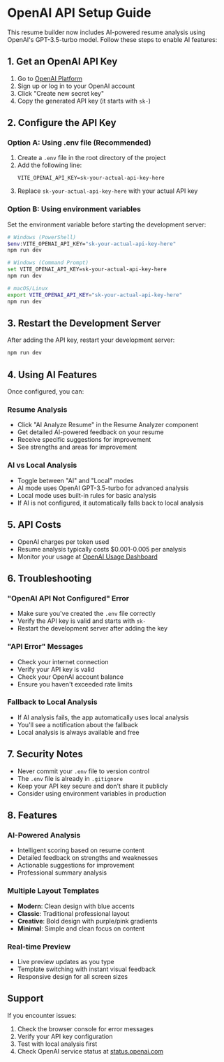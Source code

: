 # OpenAI API Setup Guide

This resume builder now includes AI-powered resume analysis using OpenAI's GPT-3.5-turbo model. Follow these steps to enable AI features:

## 1. Get an OpenAI API Key

1. Go to [OpenAI Platform](https://platform.openai.com/api-keys)
2. Sign up or log in to your OpenAI account
3. Click "Create new secret key"
4. Copy the generated API key (it starts with `sk-`)

## 2. Configure the API Key

### Option A: Using .env file (Recommended)
1. Create a `.env` file in the root directory of the project
2. Add the following line:
   ```
   VITE_OPENAI_API_KEY=sk-your-actual-api-key-here
   ```
3. Replace `sk-your-actual-api-key-here` with your actual API key

### Option B: Using environment variables
Set the environment variable before starting the development server:
```bash
# Windows (PowerShell)
$env:VITE_OPENAI_API_KEY="sk-your-actual-api-key-here"
npm run dev

# Windows (Command Prompt)
set VITE_OPENAI_API_KEY=sk-your-actual-api-key-here
npm run dev

# macOS/Linux
export VITE_OPENAI_API_KEY="sk-your-actual-api-key-here"
npm run dev
```

## 3. Restart the Development Server

After adding the API key, restart your development server:
```bash
npm run dev
```

## 4. Using AI Features

Once configured, you can:

### Resume Analysis
- Click "AI Analyze Resume" in the Resume Analyzer component
- Get detailed AI-powered feedback on your resume
- Receive specific suggestions for improvement
- See strengths and areas for improvement

### AI vs Local Analysis
- Toggle between "AI" and "Local" modes
- AI mode uses OpenAI GPT-3.5-turbo for advanced analysis
- Local mode uses built-in rules for basic analysis
- If AI is not configured, it automatically falls back to local analysis

## 5. API Costs

- OpenAI charges per token used
- Resume analysis typically costs $0.001-0.005 per analysis
- Monitor your usage at [OpenAI Usage Dashboard](https://platform.openai.com/usage)

## 6. Troubleshooting

### "OpenAI API Not Configured" Error
- Make sure you've created the `.env` file correctly
- Verify the API key is valid and starts with `sk-`
- Restart the development server after adding the key

### "API Error" Messages
- Check your internet connection
- Verify your API key is valid
- Check your OpenAI account balance
- Ensure you haven't exceeded rate limits

### Fallback to Local Analysis
- If AI analysis fails, the app automatically uses local analysis
- You'll see a notification about the fallback
- Local analysis is always available and free

## 7. Security Notes

- Never commit your `.env` file to version control
- The `.env` file is already in `.gitignore`
- Keep your API key secure and don't share it publicly
- Consider using environment variables in production

## 8. Features

### AI-Powered Analysis
- Intelligent scoring based on resume content
- Detailed feedback on strengths and weaknesses
- Actionable suggestions for improvement
- Professional summary analysis

### Multiple Layout Templates
- **Modern**: Clean design with blue accents
- **Classic**: Traditional professional layout
- **Creative**: Bold design with purple/pink gradients
- **Minimal**: Simple and clean focus on content

### Real-time Preview
- Live preview updates as you type
- Template switching with instant visual feedback
- Responsive design for all screen sizes

## Support

If you encounter issues:
1. Check the browser console for error messages
2. Verify your API key configuration
3. Test with local analysis first
4. Check OpenAI service status at [status.openai.com](https://status.openai.com) 